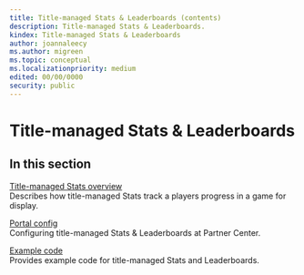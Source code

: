 ```yaml
---
title: Title-managed Stats & Leaderboards (contents)
description: Title-managed Stats & Leaderboards.
kindex: Title-managed Stats & Leaderboards
author: joannaleecy
ms.author: migreen
ms.topic: conceptual
ms.localizationpriority: medium
edited: 00/00/0000
security: public
---
```


# Title-managed Stats & Leaderboards


## In this section  
  
[Title-managed Stats overview](live-stats-tm-overview.md)  
Describes how title-managed Stats track a players progress in a game for display.  
  
[Portal config](config/live-statslb-tm-config-nav.md)  
Configuring title-managed Stats & Leaderboards at Partner Center.  
  
[Example code](how-to/live-statslb-tm-howto-nav.md)  
Provides example code for title-managed Stats and Leaderboards.  
  
